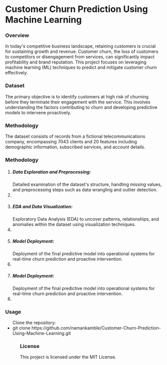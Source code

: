 <h1 style='cplor:rgb(0,0,58)'>Customer Churn Prediction Using Machine Learning</h1>
<h3>Overview</h3>
<p>
In today's competitive business landscape, retaining customers is crucial for sustaining growth and revenue. Customer churn, the loss of customers to competitors or disengagement from services, can significantly impact profitability and brand reputation. This project focuses on leveraging machine learning (ML) techniques to predict and mitigate customer churn effectively.
<p>

<h3>Dataset</h3>
<p>
The primary objective is to identify customers at high risk of churning before they terminate their engagement with the service. This involves understanding the factors contributing to churn and developing predictive models to intervene proactively.
<p>

<h3>Methodology</h3>
<p>
The dataset consists of records from a fictional telecommunications company, encompassing 7043 clients and 20 features including demographic information, subscribed services, and account details.
<p>

<h3>Methodology</h3>
<ol>
<li>
<h5>Data Exploration and Preprocessing:</h5> Detailed examination of the dataset's structure, handling missing values, and preprocessing steps such as data wrangling and outlier detection.
<li>

<li>
<h5>EDA and Data Visualization:</h5> Exploratory Data Analysis (EDA) to uncover patterns, relationships, and anomalies within the dataset using visualization techniques.
<li>

<li>
<h5>Model Deployment:</h5> Deployment of the final predictive model into operational systems for real-time churn prediction and proactive intervention.
<li>

<li>
<h5>Model Deployment:</h5> Deployment of the final predictive model into operational systems for real-time churn prediction and proactive intervention.
<li>

</ol>

<h3>Usage</h3>
<ul>Clone the repository:
<li>git clone https://github.com/namankamble/Customer-Churn-Prediction-Using-Machine-Learning.git</li>
<ul>

<h3>License</h3>
<p>This project is licensed under the MIT License.</p>




